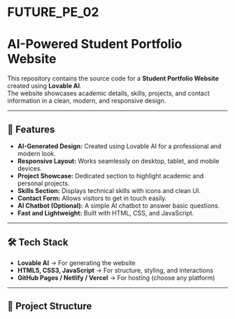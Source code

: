 # FUTURE_PE_02
# AI-Powered Student Portfolio Website

This repository contains the source code for a **Student Portfolio Website** created using **Lovable AI**.  
The website showcases academic details, skills, projects, and contact information in a clean, modern, and responsive design.

---

## 🚀 Features
- **AI-Generated Design:** Created using Lovable AI for a professional and modern look.
- **Responsive Layout:** Works seamlessly on desktop, tablet, and mobile devices.
- **Project Showcase:** Dedicated section to highlight academic and personal projects.
- **Skills Section:** Displays technical skills with icons and clean UI.
- **Contact Form:** Allows visitors to get in touch easily.
- **AI Chatbot (Optional):** A simple AI chatbot to answer basic questions.
- **Fast and Lightweight:** Built with HTML, CSS, and JavaScript.

---

## 🛠 Tech Stack
- **Lovable AI** → For generating the website  
- **HTML5, CSS3, JavaScript** → For structure, styling, and interactions  
- **GitHub Pages / Netlify / Vercel** → For hosting (choose any platform)  

---

## 📂 Project Structure
